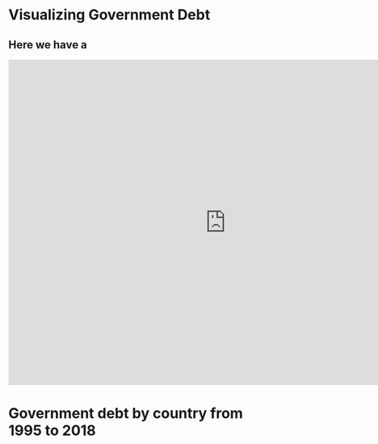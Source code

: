 # Visualizing Government Debt
## Here we have a 
<iframe src="https://data.oecd.org/chart/6gQM" width="860" height="645" style="border: 0" mozallowfullscreen="true" webkitallowfullscreen="true" allowfullscreen="true"><a href="https://data.oecd.org/chart/6gQM" target="_blank">OECD Chart: General government debt, Total, % of GDP, Annual, 2019</a></iframe>

# Government debt by country from 1995 to 2018
<div class="flourish-embed flourish-chart" data-src="visualisation/5298843"><script src="https://public.flourish.studio/resources/embed.js"></script></div>

